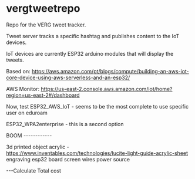 # vergtweetrepo
Repo for the VERG tweet tracker.


Tweet server tracks a specific hashtag and publishes content to the IoT devices. 

IoT devices are currently ESP32 arduino modules that will display the tweets.


Based on:
https://aws.amazon.com/pt/blogs/compute/building-an-aws-iot-core-device-using-aws-serverless-and-an-esp32/


AWS Monitor: https://us-east-2.console.aws.amazon.com/iot/home?region=us-east-2#/dashboard


Now, test 
ESP32_AWS_IoT - seems to be the most complete to use specific user on eduroam

ESP32_WPA2enterprise - this is a second option


BOOM ------------

3d printed object 
acrylic 
	- https://www.inventables.com/technologies/lucite-light-guide-acrylic-sheet
engraving 
esp32 board
screen
wires
power source

---Calculate Total cost
